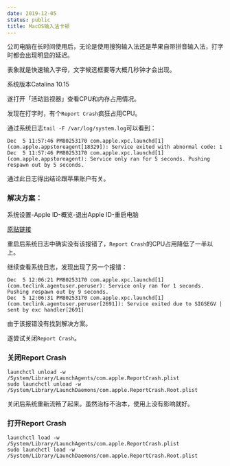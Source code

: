 ```yaml
---
date: 2019-12-05
status: public
title: MacOS输入法卡顿
---
```


公司电脑在长时间使用后，无论是使用搜狗输入法还是苹果自带拼音输入法，打字时都会出现明显的延迟。

表象就是快速输入字母，文字候选框要等大概几秒钟才会出现。

系统版本Catalina 10.15

遂打开「活动监视器」查看CPU和内存占用情况。

发现在打字时，有个`Report Crash`疯狂占用CPU。

通过系统日志`tail -F /var/log/system.log`可以看到：

```
Dec  5 11:57:46 PM80253170 com.apple.xpc.launchd[1] (com.apple.appstoreagent[18329]): Service exited with abnormal code: 1
Dec  5 11:57:46 PM80253170 com.apple.xpc.launchd[1] (com.apple.appstoreagent): Service only ran for 5 seconds. Pushing respawn out by 5 seconds.
```

通过此日志得出结论跟苹果账户有关。

### 解决方案：

系统设置-Apple ID-概览-退出Apple ID-重启电脑

[原贴链接](https://discussions.apple.com/thread/250768095)

重启后系统日志中确实没有该报错了，`Report Crash`的CPU占用降低了一半以上。

继续查看系统日志，发现出现了另一个报错：

```
Dec  5 12:06:21 PM80253170 com.apple.xpc.launchd[1] (com.teclink.agentuser.peruser): Service only ran for 1 seconds. Pushing respawn out by 9 seconds.
Dec  5 12:06:31 PM80253170 com.apple.xpc.launchd[1] (com.teclink.agentuser.peruser[2691]): Service exited due to SIGSEGV | sent by exc handler[2691]
```

由于该报错没有找到解决方案。

遂尝试关闭`Report Crash`。

### 关闭Report Crash

```
launchctl unload -w /System/Library/LaunchAgents/com.apple.ReportCrash.plist
sudo launchctl unload -w /System/Library/LaunchDaemons/com.apple.ReportCrash.Root.plist
```

关闭后系统重新流畅了起来。虽然治标不治本，使用上没有影响就好。

### 打开Report Crash

```
launchctl load -w /System/Library/LaunchAgents/com.apple.ReportCrash.plist
sudo launchctl load -w /System/Library/LaunchDaemons/com.apple.ReportCrash.Root.plist
```